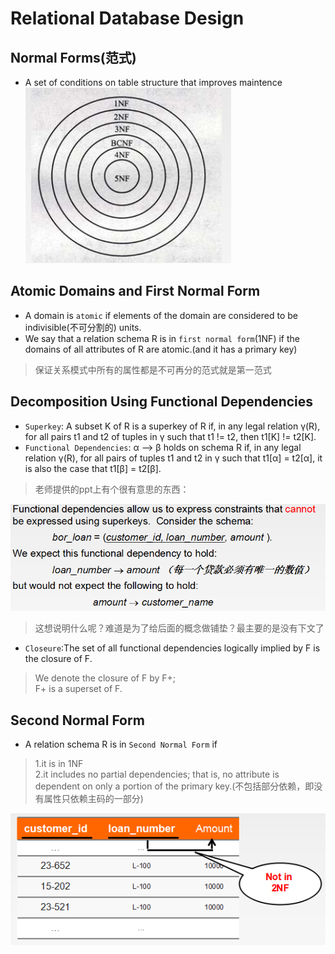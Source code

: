 # Relational Database Design

## Normal Forms(范式)
- A set of conditions on table structure that improves maintence<br>
![Normal Forms](images/normalForms.png)<br>

## Atomic Domains and First Normal Form
- A domain is `atomic` if elements of the domain are considered to be indivisible(不可分割的)
units.
- We say that a relation schema R is in `first normal form`(1NF) if the domains of
all attributes of R are atomic.(and it has a primary key)
> 保证关系模式中所有的属性都是不可再分的范式就是第一范式<br>

## Decomposition Using Functional Dependencies
- `Superkey`: A subset K of R is a superkey of R if, in any legal relation γ(R), for
all pairs t1 and t2 of tuples in γ such that t1 != t2, then t1[K] != t2[K].
- `Functional Dependencies`: α ——> β holds on schema R if, in any legal relation γ(R),
for all pairs of tuples t1 and t2 in γ such that t1[α] = t2[α], it is also the case
that t1[β] = t2[β].
> 老师提供的ppt上有个很有意思的东西：<br>

![Functional Dependencies Example](images/function-dependence.png)<br>
> 这想说明什么呢？难道是为了给后面的概念做铺垫？最主要的是没有下文了<br>

- `Closeure`:The set of all functional dependencies logically implied by F is the closure of F.
> We denote the closure of F by F+; <br>
> F+ is a superset of F.<br>

## Second Normal Form
- A relation schema R is in `Second Normal Form` if
> 1.it is in 1NF<br>
> 2.it includes no partial dependencies; that is, no attribute is dependent on only
a portion of the primary key.(不包括部分依赖，即没有属性只依赖主码的一部分)<br>

![Second Normal Form](images/2NF.png)<br>
